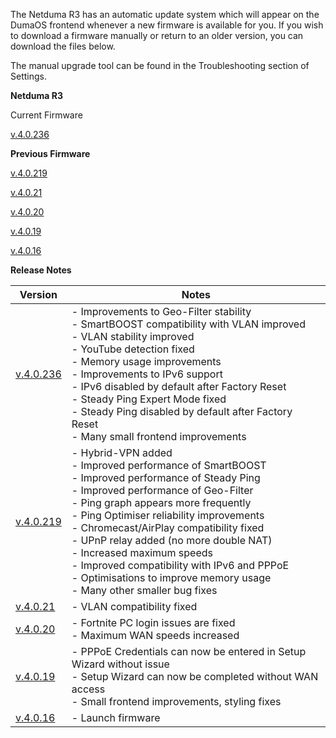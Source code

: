 The Netduma R3 has an automatic update system which will appear on the DumaOS frontend whenever a new firmware is available for you. If you wish to download a firmware manually or return to an older version, you can download the files 
below.

The manual upgrade tool can be found in the Troubleshooting section of Settings.

**Netduma R3**

Current Firmware

[v.4.0.236](https://forum.netduma.com/topic/56107-new-r3-firmware-40236/)  

**Previous Firmware**

[v.4.0.219](https://forum.netduma.com/applications/core/interface/file/attachment.php?id=41720&key=c7ef49cfa27931fba39babdc31adb17f)

[v.4.0.21](https://drive.google.com/file/d/1hoOdOxJ9Ve9JZB1yUOiLcLqRlJnL5-bp/view?usp=sharing) 

[v.4.0.20](https://drive.google.com/file/d/1vDkNQZdd_EAS9rgP_zk_bh9TJjj06-eh/view?usp=sharing)

[v.4.0.19](https://drive.google.com/file/d/19glLDdlx-Nb1k9MB5GifHMIvyvJvfDTn/view?usp=sharing)

[v.4.0.16](https://drive.google.com/file/d/11j913tnodzS5TKASdxtKpBI4KQ_no1ec/view?usp=sharing)

****Release Notes****

| **Version**                                                                                                                          | **Notes**                                                                                                                                                                                                                                                                                                                                                                                                                                                                          |
| ------------------------------------------------------------------------------------------------------------------------------------ | ---------------------------------------------------------------------------------------------------------------------------------------------------------------------------------------------------------------------------------------------------------------------------------------------------------------------------------------------------------------------------------------------------------------------------------------------------------------------------------- |
| [v.4.0.236](https://forum.netduma.com/topic/56107-new-r3-firmware-40236/)                                                            | - Improvements to Geo-Filter stability<br>- SmartBOOST compatibility with VLAN improved<br>- VLAN stability improved<br>- YouTube detection fixed<br>- Memory usage improvements<br>- Improvements to IPv6 support<br>- IPv6 disabled by default after Factory Reset<br>- Steady Ping Expert Mode fixed<br>- Steady Ping disabled by default after Factory Reset<br>- Many small frontend improvements                                                                             |
| [v.4.0.219](https://forum.netduma.com/applications/core/interface/file/attachment.php?id=41720&key=c7ef49cfa27931fba39babdc31adb17f) | - Hybrid-VPN added<br>- Improved performance of SmartBOOST<br>- Improved performance of Steady Ping<br>- Improved performance of Geo-Filter<br>- Ping graph appears more frequently<br>- Ping Optimiser reliability improvements<br>- Chromecast/AirPlay compatibility fixed<br>- UPnP relay added (no more double NAT)<br>- Increased maximum speeds<br>- Improved compatibility with IPv6 and PPPoE<br>- Optimisations to improve memory usage<br>- Many other smaller bug fixes |
| [v.4.0.21](https://drive.google.com/file/d/1hoOdOxJ9Ve9JZB1yUOiLcLqRlJnL5-bp/view?usp=sharing)                                       | - VLAN compatibility fixed                                                                                                                                                                                                                                                                                                                                                                                                                                                         |
| [v.4.0.20](https://drive.google.com/file/d/1vDkNQZdd_EAS9rgP_zk_bh9TJjj06-eh/view?usp=sharing)                                       | - Fortnite PC login issues are fixed<br>- Maximum WAN speeds increased                                                                                                                                                                                                                                                                                                                                                                                                             |
| [v.4.0.19](https://drive.google.com/file/d/19glLDdlx-Nb1k9MB5GifHMIvyvJvfDTn/view?usp=sharing)                                       | - PPPoE Credentials can now be entered in Setup Wizard without issue<br>- Setup Wizard can now be completed without WAN access<br>- Small frontend improvements, styling fixes                                                                                                                                                                                                                                                                                                     |
| [v.4.0.16](https://drive.google.com/file/d/11j913tnodzS5TKASdxtKpBI4KQ_no1ec/view?usp=sharing)                                       | - Launch firmware                                                                                                                                                                                                                                                                                                                                                                                                                                                                  |
